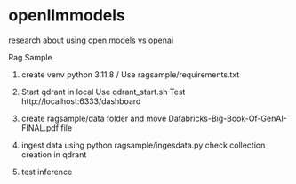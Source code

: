 # openllmmodels
research about using open models vs openai


Rag Sample
1) create venv python 3.11.8  / Use ragsample/requirements.txt

2) Start qdrant in local 
Use qdrant_start.sh 
Test http://localhost:6333/dashboard

3) create ragsample/data folder and move Databricks-Big-Book-Of-GenAI-FINAL.pdf file

4) ingest data using python ragsample/ingesdata.py 
    check collection creation in qdrant

5) test inference



